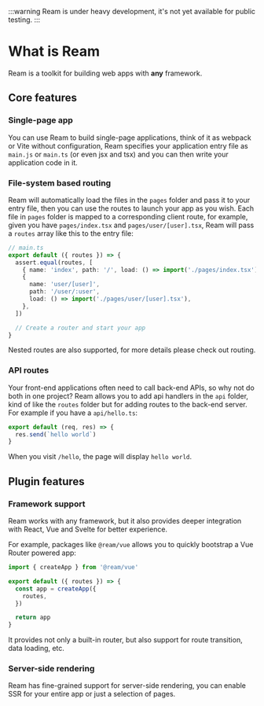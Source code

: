 :::warning
Ream is under heavy development, it's not yet available for public testing.
:::

# What is Ream

Ream is a toolkit for building web apps with **any** framework.

## Core features

### Single-page app

You can use Ream to build single-page applications, think of it as webpack or Vite without configuration, Ream specifies your application entry file as `main.js` or `main.ts` (or even jsx and tsx) and you can then write your application code in it.

### File-system based routing

Ream will automatically load the files in the `pages` folder and pass it to your entry file, then you can use the routes to launch your app as you wish. Each file in `pages` folder is mapped to a corresponding client route, for example, given you have `pages/index.tsx` and `pages/user/[user].tsx`, Ream will pass a `routes` array like this to the entry file:

```ts
// main.ts
export default ({ routes }) => {
  assert.equal(routes, [
    { name: 'index', path: '/', load: () => import('./pages/index.tsx') },
    {
      name: 'user/[user]',
      path: '/user/:user',
      load: () => import('./pages/user/[user].tsx'),
    },
  ])

  // Create a router and start your app
}
```

Nested routes are also supported, for more details please check out routing.

### API routes

Your front-end applications often need to call back-end APIs, so why not do both in one project? Ream allows you to add api handlers in the `api` folder, kind of like the `routes` folder but for adding routes to the back-end server. For example if you have a `api/hello.ts`:

```ts
export default (req, res) => {
  res.send(`hello world`)
}
```

When you visit `/hello`, the page will display `hello world`.

## Plugin features

### Framework support

Ream works with any framework, but it also provides deeper integration with React, Vue and Svelte for better experience.

For example, packages like `@ream/vue` allows you to quickly bootstrap a Vue Router powered app:

```ts
import { createApp } from '@ream/vue'

export default ({ routes }) => {
  const app = createApp({
    routes,
  })

  return app
}
```

It provides not only a built-in router, but also support for route transition, data loading, etc.

### Server-side rendering

Ream has fine-grained support for server-side rendering, you can enable SSR for your entire app or just a selection of pages.
